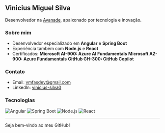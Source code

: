 ## Vinicius Miguel Silva

Desenvolvedor na [Avanade](https://www.avanade.com/pt-br), apaixonado por tecnologia e inovação.

### Sobre mim

- Desenvolvedor especializado em **Angular** e **Spring Boot**
- Experiência também com **Node.js** e **React**
- Certificados:
  **Microsoft AI-900: Azure AI Fundamentals**
  **Microsoft AZ-900: Azure Fundamentals**
  **GitHub GH-300: GitHub Copilot**

### Contato

- Email: [vmfasdev@gmail.com](mailto:vmfasdev@gmail.com)
- LinkedIn: [vinicius-silva0](https://www.linkedin.com/in/vinicius-silva0)

### Tecnologias

![Angular](https://img.shields.io/badge/Angular-DD0031?style=for-the-badge&logo=angular&logoColor=white)
![Spring Boot](https://img.shields.io/badge/Spring_Boot-6DB33F?style=for-the-badge&logo=spring-boot&logoColor=white)
![Node.js](https://img.shields.io/badge/Node.js-339933?style=for-the-badge&logo=nodedotjs&logoColor=white)
![React](https://img.shields.io/badge/React-20232A?style=for-the-badge&logo=react&logoColor=61DAFB)

---

Seja bem-vindo ao meu GitHub!
